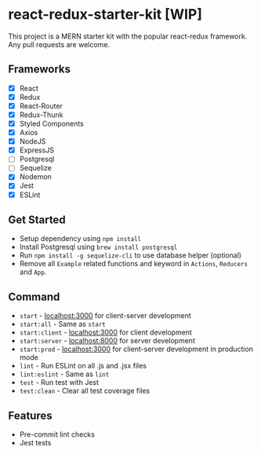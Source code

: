 # react-redux-starter-kit [WIP]
This project is a MERN starter kit with the popular react-redux framework. Any pull requests are welcome.

## Frameworks
- [x] React
- [x] Redux
- [x] React-Router
- [x] Redux-Thunk
- [x] Styled Components
- [x] Axios
- [x] NodeJS
- [x] ExpressJS
- [ ] Postgresql
- [ ] Sequelize
- [x] Nodemon
- [x] Jest
- [x] ESLint

## Get Started
- Setup dependency using `npm install`
- Install Postgresql using `brew install postgresql`
- Run `npm install -g sequelize-cli` to use database helper (optional)
- Remove all `Example` related functions and keyword in `Actions`, `Reducers` and `App`.

## Command
- `start` - [localhost:3000](http://localhost:3000) for client-server development
- `start:all` - Same as `start`
- `start:client` - [localhost:3000](http://localhost:3000) for client development
- `start:server` - [localhost:8000](http://localhost:8000) for server development
- `start:prod` - [localhost:3000](http://localhost:3000) for client-server development in production mode
- `lint` - Run ESLint on all .js and .jsx files
- `lint:eslint` - Same as `lint`
- `test` - Run test with Jest
- `test:clean` - Clear all test coverage files

## Features
- Pre-commit lint checks
- Jest tests
